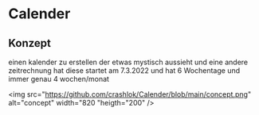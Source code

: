 # Calender


## Konzept

einen kalender zu erstellen der etwas mystisch aussieht und eine andere zeitrechnung hat diese startet am 7.3.2022 und hat 6 Wochentage und immer genau 4 wochen/monat

<img src="https://github.com/crashlok/Calender/blob/main/concept.png" alt="concept" width="820 "heigth="200" />
 

